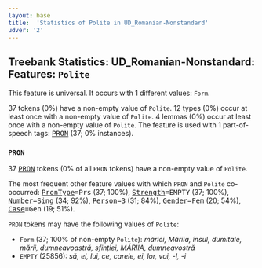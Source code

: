 ```yaml
---
layout: base
title:  'Statistics of Polite in UD_Romanian-Nonstandard'
udver: '2'
---
```


## Treebank Statistics: UD_Romanian-Nonstandard: Features: `Polite`

This feature is universal.
It occurs with 1 different values: `Form`.

37 tokens (0%) have a non-empty value of `Polite`.
12 types (0%) occur at least once with a non-empty value of `Polite`.
4 lemmas (0%) occur at least once with a non-empty value of `Polite`.
The feature is used with 1 part-of-speech tags: <tt><a href="ro_nonstandard-pos-PRON.html">PRON</a></tt> (37; 0% instances).

### `PRON`

37 <tt><a href="ro_nonstandard-pos-PRON.html">PRON</a></tt> tokens (0% of all `PRON` tokens) have a non-empty value of `Polite`.

The most frequent other feature values with which `PRON` and `Polite` co-occurred: <tt><a href="ro_nonstandard-feat-PronType.html">PronType</a></tt><tt>=Prs</tt> (37; 100%), <tt><a href="ro_nonstandard-feat-Strength.html">Strength</a></tt><tt>=EMPTY</tt> (37; 100%), <tt><a href="ro_nonstandard-feat-Number.html">Number</a></tt><tt>=Sing</tt> (34; 92%), <tt><a href="ro_nonstandard-feat-Person.html">Person</a></tt><tt>=3</tt> (31; 84%), <tt><a href="ro_nonstandard-feat-Gender.html">Gender</a></tt><tt>=Fem</tt> (20; 54%), <tt><a href="ro_nonstandard-feat-Case.html">Case</a></tt><tt>=Gen</tt> (19; 51%).

`PRON` tokens may have the following values of `Polite`:

* `Form` (37; 100% of non-empty `Polite`): <em>măriei, Măriia, însul, dumitale, mării, dumneavoastră, sfinției, MĂRIIA, dumneavostră</em>
* `EMPTY` (25856): <em>să, el, lui, ce, carele, ei, lor, voi, -l, -i</em>

